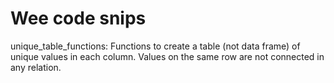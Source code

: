 # Wee code snips
unique_table_functions: Functions to create a table (not data frame) of unique values in each column. Values on the same row are not connected in any relation.
